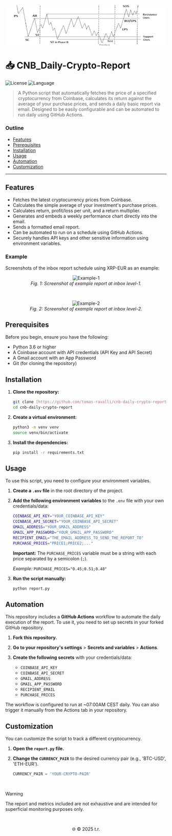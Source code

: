 ![My Cover](./assets/cb-cover.jpeg)

# 📥 CNB_Daily-Crypto-Report

<p align="left">
  <img src="https://img.shields.io/badge/License-MIT-lightgrey" alt="License">
  <img src="https://img.shields.io/badge/Language-Python-lightgrey" alt="Language">
</p>

> A Python script that automatically fetches the price of a specified cryptocurrency from Coinbase, calculates its return against the average of your purchase prices, and sends a daily basic report via email. Designed to be easily configurable and can be automated to run daily using GitHub Actions.

### Outline

- [Features](#features)
- [Prerequisites](#prerequisites)
- [Installation](#installation)
- [Usage](#usage)
- [Automation](#automation)
- [Customization](#customization)

---

## Features

- Fetches the latest cryptocurrency prices from Coinbase.
- Calculates the simple average of your investment's purchase prices.
- Calculates return, profit/loss per unit, and a return multiplier.
- Generates and embeds a weekly performance chart directly into the email.
- Sends a formatted email report.
- Can be automated to run on a schedule using GitHub Actions.
- Securely handles API keys and other sensitive information using environment variables.

### Example

Screenshots of the inbox report schedule using XRP-EUR as an example:

<p align="center">
  <img src="./assets/gh-fw.png" alt="Example-1" width="675">
    <br>
  <em>Fig. 1: Screenshot of example report at inbox level-1.</em>
</p>

</br>

<p align="center">
  <img src="./assets/gh-fw.png" alt="Example-2" width="675">
    <br>
  <em>Fig. 2: Screenshot of example report at inbox level-2.</em>
</p>


## Prerequisites

Before you begin, ensure you have the following:

- Python 3.6 or higher
- A Coinbase account with API credentials (API Key and API Secret)
- A Gmail account with an App Password
- Git (for cloning the repository)

## Installation

1. **Clone the repository:**

    ```bash
    git clone [https://github.com/tomas-ravalli/cnb-daily-crypto-report.git](https://github.com/tomas-ravalli/cnb-daily-crypto-report.git)
    cd cnb-daily-crypto-report
    ```

2. **Create a virtual environment:**

    ```bash
    python3 -m venv venv
    source venv/bin/activate
    ```

3. **Install the dependencies:**

    ```bash
    pip install -r requirements.txt
    ```

## Usage

To use this script, you need to configure your environment variables.

1. **Create a `.env` file** in the root directory of the project.

2. **Add the following environment variables** to the `.env` file with your own credentials/data:

    ```bash
    COINBASE_API_KEY="YOUR_COINBASE_API_KEY"
    COINBASE_API_SECRET="YOUR_COINBASE_API_SECRET"
    GMAIL_ADDRESS="YOUR_GMAIL_ADDRESS"
    GMAIL_APP_PASSWORD="YOUR_GMAIL_APP_PASSWORD"
    RECIPIENT_EMAIL="THE_EMAIL_ADDRESS_TO_SEND_THE_REPORT_TO"
    PURCHASE_PRICES="PRICE1;PRICE2;..."
    ```

    **Important:** The `PURCHASE_PRICES` variable must be a string with each price separated by a semicolon (`;`).

    *Example:*
    `PURCHASE_PRICES="0.45;0.51;0.48"`

3. **Run the script manually:**

    ```bash
    python report.py
    ```

## Automation

This repository includes a **GitHub Actions** workflow to automate the daily execution of the report. To use it, you need to set up secrets in your forked GitHub repository.

1. **Fork this repository.**

2. **Go to your repository's settings** > **Secrets and variables** > **Actions**.

3. **Create the following secrets** with your credentials/data:
    - `COINBASE_API_KEY`
    - `COINBASE_API_SECRET`
    - `GMAIL_ADDRESS`
    - `GMAIL_APP_PASSWORD`
    - `RECIPIENT_EMAIL`
    - `PURCHASE_PRICES`

The workflow is configured to run at ~07:00AM CEST daily. You can also trigger it manually from the Actions tab in your repository.

## Customization

You can customize the script to track a different cryptocurrency.

1. **Open the `report.py` file.**
2. **Change the `CURRENCY_PAIR`** to the desired currency pair (e.g., 'BTC-USD', 'ETH-EUR').

    ```python
    CURRENCY_PAIR = 'YOUR-CRYPTO-PAIR'
    ```

</br>

> [!WARNING]
> The report and metrics included are not exhaustive and are intended for superficial monitoring purposes only.

</br>

<p align="center">🌐 © 2025 t.r.</p>
